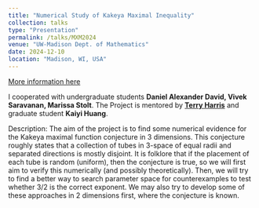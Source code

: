 ```yaml
---
title: "Numerical Study of Kakeya Maximal Inequality"
collection: talks
type: "Presentation"
permalink: /talks/MXM2024
venue: "UW-Madison Dept. of Mathematics"
date: 2024-12-10
location: "Madison, WI, USA"
---
```


[More information here](https://mxm.math.wisc.edu/fall-2024/)

I cooperated with undergraduate students **Daniel Alexander David, Vivek Saravanan, Marissa Stolt**. The Project is mentored by **[Terry Harris](https://sites.google.com/view/terryljh/)** and graduate student **Kaiyi Huang**.

Description: The aim of the project is to find some numerical evidence for the Kakeya maximal function conjecture in 3 dimensions. This conjecture roughly states that a collection of tubes in 3-space of equal radii and separated directions is mostly disjoint. It is folklore that if the placement of each tube is random (uniform), then the conjecture is true, so we will first aim to verify this numerically (and possibly theoretically). Then, we will try to find a better way to search parameter space for counterexamples to test whether 3/2 is the correct exponent. We may also try to develop some of these approaches in 2 dimensions first, where the conjecture is known.